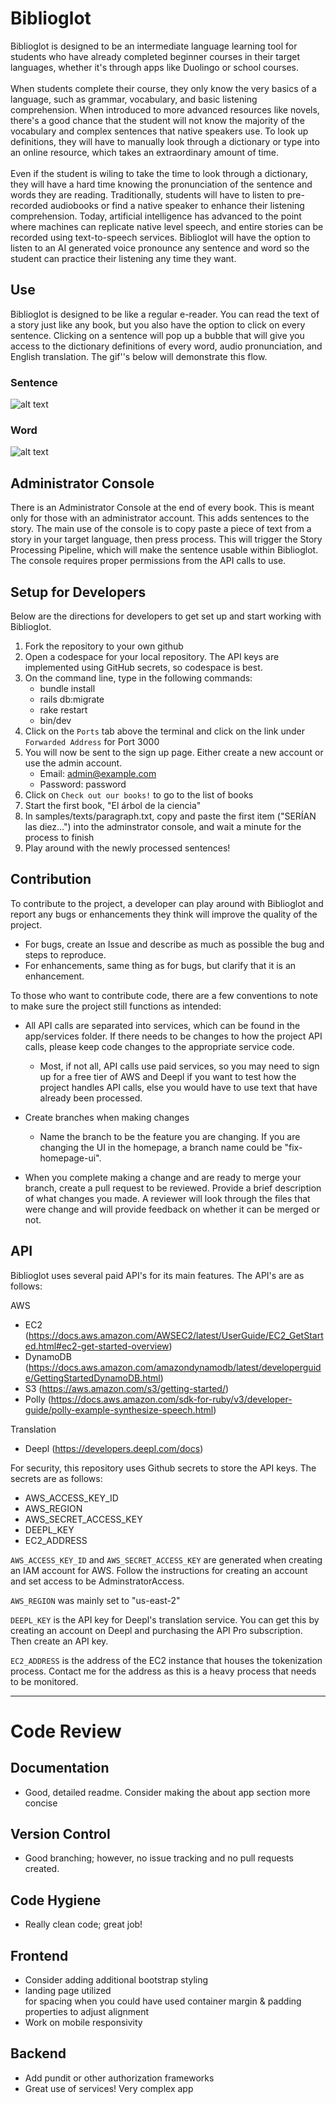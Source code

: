 # Biblioglot
Biblioglot is designed to be an intermediate language learning tool for students who have already completed beginner courses in their target languages, whether it's through apps like Duolingo or school courses. <br><br>
When students complete their course, they only know the very basics of a language, such as grammar, vocabulary, and basic listening comprehension. When introduced to more advanced resources like novels, there's a good chance that the student will not know the majority of the vocabulary and complex sentences that native speakers use. To look up definitions, they will have to manually look through a dictionary or type into an online resource, which takes an extraordinary amount of time. <br><br>
Even if the student is wiling to take the time to look through a dictionary, they will have a hard time knowing the pronunciation of the sentence and words they are reading. Traditionally, students will have to listen to pre-recorded audiobooks or find a native speaker to enhance their listening comprehension. Today, artificial intelligence has advanced to the point where machines can replicate native level speech, and entire stories can be recorded using text-to-speech services. Biblioglot will have the option to listen to an AI generated voice pronounce any sentence and word so the student can practice their listening any time they want.

## Use

Biblioglot is designed to be like a regular e-reader. You can read the text of a story just like any book, but you also have the option to click on every sentence. Clicking on a sentence will pop up a bubble that will give you access to the dictionary definitions of every word, audio pronunciation, and English translation. The gif''s below will demonstrate this flow.

### Sentence
![alt text](/app/assets/images/show_page.gif "Logo Title Text 1")

### Word
![alt text](/app/assets/images/word_list.gif "Logo Title Text 1")

## Administrator Console
There is an Administrator Console at the end of every book. This is meant only for those with an administrator account. This adds sentences to the story. The main use of the console is to copy paste a piece of text from a story in your target language, then press process. This will trigger the Story Processing Pipeline, which will make the sentence usable within Biblioglot. The console requires proper permissions from the API calls to use.

## Setup for Developers
Below are the directions for developers to get set up and start working with Biblioglot.

1) Fork the repository to your own github
2) Open a codespace for your local repository. The API keys are implemented using GitHub secrets, so codespace is best.
3) On the command line, type in the following commands:
   * bundle install
   * rails db:migrate
   * rake restart
   * bin/dev
4) Click on the `Ports` tab above the terminal and click on the link under `Forwarded Address` for Port 3000
5) You will now be sent to the sign up page. Either create a new account or use the admin account.
   * Email: admin@example.com
   * Password: password
6) Click on `Check out our books!` to go to the list of books
7) Start the first book, "El árbol de la ciencia"
8) In samples/texts/paragraph.txt, copy and paste the first item ("SERÍAN las diez...") into the adminstrator console, and wait a minute for the process to finish
9) Play around with the newly processed sentences!

## Contribution
To contribute to the project, a developer can play around with Biblioglot and report any bugs or enhancements they think will improve the quality of the project.

* For bugs, create an Issue and describe as much as possible the bug and steps to reproduce.
* For enhancements, same thing as for bugs, but clarify that it is an enhancement.

To those who want to contribute code, there are a few conventions to note to make sure the project still functions as intended:

* All API calls are separated into services, which can be found in the app/services folder. If there needs to be changes to how the project API calls, please keep code changes to the appropriate service code.
   * Most, if not all, API calls use paid services, so you may need to sign up for a free tier of AWS and Deepl if you want to test how the project handles API calls, else you would have to use text that have already been processed.

* Create branches when making changes
   * Name the branch to be the feature you are changing. If you are changing the UI in the homepage, a branch name could be "fix-homepage-ui".

* When you complete making a change and are ready to merge your branch, create a pull request to be reviewed. Provide a brief description of what changes you made. A reviewer will look through the files that were change and will provide feedback on whether it can be merged or not.

## API
Biblioglot uses several paid API's for its main features. The API's are as follows:

AWS
* EC2 (https://docs.aws.amazon.com/AWSEC2/latest/UserGuide/EC2_GetStarted.html#ec2-get-started-overview)
* DynamoDB (https://docs.aws.amazon.com/amazondynamodb/latest/developerguide/GettingStartedDynamoDB.html)
* S3 (https://aws.amazon.com/s3/getting-started/)
* Polly (https://docs.aws.amazon.com/sdk-for-ruby/v3/developer-guide/polly-example-synthesize-speech.html)

Translation
* Deepl (https://developers.deepl.com/docs)

For security, this repository uses Github secrets to store the API keys. The secrets are as follows:

* AWS_ACCESS_KEY_ID
* AWS_REGION
* AWS_SECRET_ACCESS_KEY
* DEEPL_KEY
* EC2_ADDRESS

`AWS_ACCESS_KEY_ID` and `AWS_SECRET_ACCESS_KEY` are generated when creating an IAM account for AWS. Follow the instructions for creating an account and set access to be AdminstratorAccess.

`AWS_REGION` was mainly set to "us-east-2"

`DEEPL_KEY` is the API key for Deepl's translation service. You can get this by creating an account on Deepl and purchasing the API Pro subscription. Then create an API key.

`EC2_ADDRESS` is the address of the EC2 instance that houses the tokenization process. Contact me for the address as this is a heavy process that needs to be monitored.

<hr>

# Code Review

## Documentation
- Good, detailed readme. Consider making the about app section more concise

## Version Control
- Good branching; however, no issue tracking and no pull requests created.

## Code Hygiene
- Really clean code; great job!

## Frontend
- Consider adding additional bootstrap styling
- landing page utilized <br> for spacing when you could have used container margin & padding properties to adjust alignment
- Work on mobile responsivity

## Backend
- Add pundit or other authorization frameworks
- Great use of services! Very complex app
